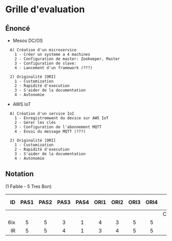 # Grille d'evaluation


## Énoncé

* Mesos DC/OS

```
  A) Création d'un microservice
    1 - Créer un systeme a 4 machines
    2 - Configuration de master: Zookeeper, Master
    3 - Configuration de slave:
    4 - Lancement d'un framework (???)

  2) Originalité [ORI]
    1 - Customization
    2 - Rapidité d'execution
    3 - S'aider de la documentation
    4 - Autonomie
```

* AWS IoT

```
  A) Création d'un service IoI
    1 - Enregistremwent du device sur AWS IoT
    2 - Gérer les clés
    3 - Configuration de l'abonnement MQTT
    4 - Envoi du message MQTT (???)

  2) Originalité [ORI]
    1 - Customization
    2 - Rapidité d'execution
    3 - S'aider de la documentation
    4 - Autonomie
```


## Notation 

(1 Faible - 5 Tres Bon)

| ID  |PAS1|PAS2|PAS3|PAS4|ORI1|ORI2|ORI3|ORI4| Points (8*5)                     |
|----:|:--:|:--:|:--:|:--:|:--:|:--:|:--:|:--:|----------------------------------|  
|     |    |    |    |    |    |    |    |    | Comments                         |
| 6ix |  5 |  5 |  3 |  1 |  4 |  3 |  5 |  5 |                                  |  
| IR  |  5 |  5 |  4 |  1 |  3 |  4 |  5 |  5 |                                  |  
